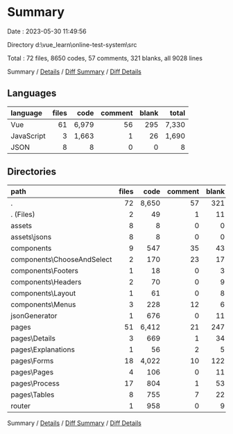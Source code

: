 # Summary

Date : 2023-05-30 11:49:56

Directory d:\\vue_learn\\online-test-system\\src

Total : 72 files,  8650 codes, 57 comments, 321 blanks, all 9028 lines

Summary / [Details](details.md) / [Diff Summary](diff.md) / [Diff Details](diff-details.md)

## Languages
| language | files | code | comment | blank | total |
| :--- | ---: | ---: | ---: | ---: | ---: |
| Vue | 61 | 6,979 | 56 | 295 | 7,330 |
| JavaScript | 3 | 1,663 | 1 | 26 | 1,690 |
| JSON | 8 | 8 | 0 | 0 | 8 |

## Directories
| path | files | code | comment | blank | total |
| :--- | ---: | ---: | ---: | ---: | ---: |
| . | 72 | 8,650 | 57 | 321 | 9,028 |
| . (Files) | 2 | 49 | 1 | 11 | 61 |
| assets | 8 | 8 | 0 | 0 | 8 |
| assets\\jsons | 8 | 8 | 0 | 0 | 8 |
| components | 9 | 547 | 35 | 43 | 625 |
| components\\ChooseAndSelect | 2 | 170 | 23 | 17 | 210 |
| components\\Footers | 1 | 18 | 0 | 3 | 21 |
| components\\Headers | 2 | 70 | 0 | 9 | 79 |
| components\\Layout | 1 | 61 | 0 | 8 | 69 |
| components\\Menus | 3 | 228 | 12 | 6 | 246 |
| jsonGenerator | 1 | 676 | 0 | 11 | 687 |
| pages | 51 | 6,412 | 21 | 247 | 6,680 |
| pages\\Details | 3 | 669 | 1 | 34 | 704 |
| pages\\Explanations | 1 | 56 | 2 | 5 | 63 |
| pages\\Forms | 18 | 4,022 | 10 | 122 | 4,154 |
| pages\\Pages | 4 | 106 | 0 | 11 | 117 |
| pages\\Process | 17 | 804 | 1 | 53 | 858 |
| pages\\Tables | 8 | 755 | 7 | 22 | 784 |
| router | 1 | 958 | 0 | 9 | 967 |

Summary / [Details](details.md) / [Diff Summary](diff.md) / [Diff Details](diff-details.md)